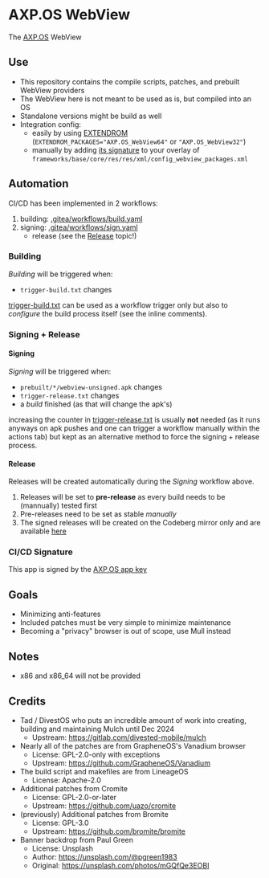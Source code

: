 AXP.OS WebView
=====
The [AXP.OS](https://axpos.org/) WebView

## Use

- This repository contains the compile scripts, patches, and prebuilt WebView providers
- The WebView here is not meant to be used as is, but compiled into an OS
- Standalone versions might be build as well
- Integration config:
    - easily by using [EXTENDROM](https://github.com/sfX-android/android_vendor_extendrom) (`EXTENDROM_PACKAGES="AXP.OS_WebView64"` or `"AXP.OS_WebView32"`)
    - manually by adding [its signature](https://github.com/sfX-android/android_vendor_extendrom/blob/main/extra/webview_axp.os.sig.xml) to your overlay of `frameworks/base/core/res/res/xml/config_webview_packages.xml`

## Automation

CI/CD has been implemented in 2 workflows:
1. building: [.gitea/workflows/build.yaml](.gitea/workflows/build.yaml)
1. signing: [.gitea/workflows/sign.yaml](.gitea/workflows/sign.yaml)
   - release (see the [Release](ci#release) topic!)

### Building

_Building_ will be triggered when:
- `trigger-build.txt` changes

[trigger-build.txt](trigger-build.txt) can be used as a workflow trigger only but also to _configure_ the build process itself (see the inline comments).

### Signing + Release

#### Signing

_Signing_ will be triggered when:
- `prebuilt/*/webview-unsigned.apk` changes
- `trigger-release.txt` changes
- a _build_ finished (as that will change the apk's)

increasing the counter in [trigger-release.txt](trigger-release.txt) is usually **not** needed (as it runs anyways on apk pushes and one can trigger a workflow manually within the actions tab) but kept as an alternative method to force the signing + release process.

#### Release

Releases will be created automatically during the _Signing_ workflow above.

1. Releases will be set to **pre-release** as every build needs to be (mannually) tested first
1. Pre-releases need to be set as stable _manually_
1. The signed releases will be created on the Codeberg mirror only and are available [here](https://codeberg.org/AXP-OS_releases/webview_mulch/releases)

### CI/CD Signature

This app is signed by the [AXP.OS app key](https://github.com/AXP-OS/build/wiki/Signatures#axpos-app-signature)

## Goals

- Minimizing anti-features
- Included patches must be very simple to minimize maintenance
- Becoming a "privacy" browser is out of scope, use Mull instead

## Notes

- x86 and x86_64 will not be provided

## Credits

- Tad / DivestOS who puts an incredible amount of work into creating, building and maintaining Mulch until Dec 2024
    - Upstream: https://gitlab.com/divested-mobile/mulch
- Nearly all of the patches are from GrapheneOS's Vanadium browser
    - License: GPL-2.0-only with exceptions
    - Upstream: https://github.com/GrapheneOS/Vanadium
- The build script and makefiles are from LineageOS
    - License: Apache-2.0
- Additional patches from Cromite
    - License: GPL-2.0-or-later
    - Upstream: https://github.com/uazo/cromite
- (previously) Additional patches from Bromite
    - License: GPL-3.0
    - Upstream: https://github.com/bromite/bromite
- Banner backdrop from Paul Green
    - License: Unsplash
    - Author: https://unsplash.com/@pgreen1983
    - Original: https://unsplash.com/photos/mGQfQe3EOBI
